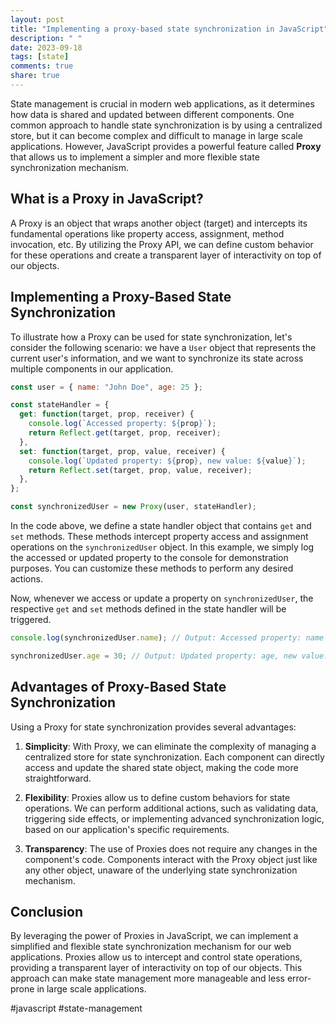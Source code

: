 ```yaml
---
layout: post
title: "Implementing a proxy-based state synchronization in JavaScript"
description: " "
date: 2023-09-18
tags: [state]
comments: true
share: true
---
```


State management is crucial in modern web applications, as it determines how data is shared and updated between different components. One common approach to handle state synchronization is by using a centralized store, but it can become complex and difficult to manage in large scale applications. However, JavaScript provides a powerful feature called **Proxy** that allows us to implement a simpler and more flexible state synchronization mechanism.

## What is a Proxy in JavaScript?

A Proxy is an object that wraps another object (target) and intercepts its fundamental operations like property access, assignment, method invocation, etc. By utilizing the Proxy API, we can define custom behavior for these operations and create a transparent layer of interactivity on top of our objects.

## Implementing a Proxy-Based State Synchronization

To illustrate how a Proxy can be used for state synchronization, let's consider the following scenario: we have a `User` object that represents the current user's information, and we want to synchronize its state across multiple components in our application.

```javascript
const user = { name: "John Doe", age: 25 };

const stateHandler = {
  get: function(target, prop, receiver) {
    console.log(`Accessed property: ${prop}`);
    return Reflect.get(target, prop, receiver);
  },
  set: function(target, prop, value, receiver) {
    console.log(`Updated property: ${prop}, new value: ${value}`);
    return Reflect.set(target, prop, value, receiver);
  },
};

const synchronizedUser = new Proxy(user, stateHandler);
```

In the code above, we define a state handler object that contains `get` and `set` methods. These methods intercept property access and assignment operations on the `synchronizedUser` object. In this example, we simply log the accessed or updated property to the console for demonstration purposes. You can customize these methods to perform any desired actions.

Now, whenever we access or update a property on `synchronizedUser`, the respective `get` and `set` methods defined in the state handler will be triggered.

```javascript
console.log(synchronizedUser.name); // Output: Accessed property: name

synchronizedUser.age = 30; // Output: Updated property: age, new value: 30
```

## Advantages of Proxy-Based State Synchronization

Using a Proxy for state synchronization provides several advantages:

1. **Simplicity**: With Proxy, we can eliminate the complexity of managing a centralized store for state synchronization. Each component can directly access and update the shared state object, making the code more straightforward.

2. **Flexibility**: Proxies allow us to define custom behaviors for state operations. We can perform additional actions, such as validating data, triggering side effects, or implementing advanced synchronization logic, based on our application's specific requirements.

3. **Transparency**: The use of Proxies does not require any changes in the component's code. Components interact with the Proxy object just like any other object, unaware of the underlying state synchronization mechanism.

## Conclusion

By leveraging the power of Proxies in JavaScript, we can implement a simplified and flexible state synchronization mechanism for our web applications. Proxies allow us to intercept and control state operations, providing a transparent layer of interactivity on top of our objects. This approach can make state management more manageable and less error-prone in large scale applications.

#javascript #state-management